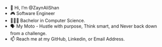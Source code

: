 - 👋 Hi, I’m @ZaynAliShan
- 🎮 Software Engineer
- 🧑🏻‍🎓 Bachelor in Computer Science.
- 🗣️ My Moto - Hustle with purpose, Think smart, and Never back down from a challenge.
- 📫 Reach me at my GitHub, Linkedin, or Email Address.

<!---
ZaynAliShan/ZaynAliShan is a ✨ special ✨ repository because its `README.md` (this file) appears on your GitHub profile.
You can click the Preview link to take a look at your changes.
--->
